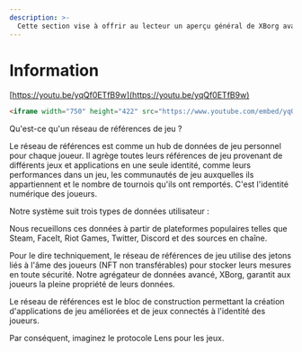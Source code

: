 ```yaml
---
description: >-
  Cette section vise à offrir au lecteur un aperçu général de XBorg avant d'explorer le reste de ce document. C'est le meilleur endroit pour commencer à développer une compréhension générale de XBorg
---
```


# Information

[https://youtu.be/yqQf0ETfB9w](https://youtu.be/yqQf0ETfB9w)



```html
<iframe width="750" height="422" src="https://www.youtube.com/embed/yqQf0ETfB9w" title="Public Pitch: Why invest in XBorg?" frameborder="0" allow="accelerometer; autoplay; clipboard-write; encrypted-media; gyroscope; picture-in-picture; web-share" allowfullscreen></iframe>
```





Qu'est-ce qu'un réseau de références de jeu ?

Le réseau de références est comme un hub de données de jeu personnel pour chaque joueur. Il agrège toutes leurs références de jeu provenant de différents jeux et applications en une seule identité, comme leurs performances dans un jeu, les communautés de jeu auxquelles ils appartiennent et le nombre de tournois qu'ils ont remportés. C'est l'identité numérique des joueurs.

Notre système suit trois types de données utilisateur :

Nous recueillons ces données à partir de plateformes populaires telles que Steam, FaceIt, Riot Games, Twitter, Discord et des sources en chaîne.

Pour le dire techniquement, le réseau de références de jeu utilise des jetons liés à l'âme des joueurs (NFT non transférables) pour stocker leurs mesures en toute sécurité. Notre agrégateur de données avancé, XBorg, garantit aux joueurs la pleine propriété de leurs données.

Le réseau de références est le bloc de construction permettant la création d'applications de jeu améliorées et de jeux connectés à l'identité des joueurs.

Par conséquent, imaginez le protocole Lens pour les jeux.